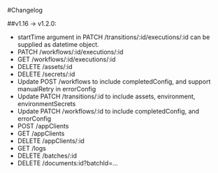 #Changelog 

##v1.16 -> v1.2.0:

- startTime argument in PATCH /transitions/:id/executions/:id can be supplied as datetime object.
- PATCH /workflows/:id/executions/:id
- GET /workflows/:id/executions/:id
- DELETE /assets/:id
- DELETE /secrets/:id
- Update POST /workflows to include completedConfig, and support manualRetry in errorConfig
- Update PATCH /transitions/:id to include assets, environment, environmentSecrets
- Update PATCH /workflows/:id to include completedConfig, and errorConfig
- POST /appClients
- GET /appClients
- DELETE /appClients/:id
- GET /logs
- DELETE /batches/:id
- DELETE /documents:id?batchId=...
